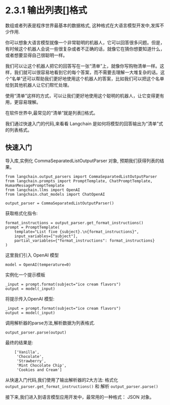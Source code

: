 # 2.3.1 输出列表[]格式

数组或者列表是程序世界最基本的数据格式, 这种格式在大语言模型开发中,发挥不少作用.

你可以想象大语言模型就像一个非常聪明的机器人，它可以回答很多问题。但是，有时候这个机器人会说一些很复杂或者不正确的话，就像它在猜你想要知道什么，或者想要显得自己很聪明一样。

我们可以让这个机器人把它的回答写在一张“清单”上，就像你写购物清单一样。这样，我们就可以很容易地看到它的每个答案，而不需要去理解一大堆复杂的话。这个“名单”还可以帮助我们更好地使用这个机器人的答案，比如我们可以把这个名单给到其他机器人让它们帮忙处理。

使用“清单”这样的方式，可以让我们更好地使用这个聪明的机器人，让它变得更有用，更容易理解。

在软件世界中,最常见的“清单”就是列表[]格式。

我们通过快速入门的代码,来看看 Langchain 是如何将模型的回答输出为“清单”式的列表格式。

## 快速入门

导入库,实例化 CommaSeparatedListOutputParser 对象, 预期我们获得列表的结果。

```
from langchain.output_parsers import CommaSeparatedListOutputParser
from langchain.prompts import PromptTemplate, ChatPromptTemplate, HumanMessagePromptTemplate
from langchain.llms import OpenAI
from langchain.chat_models import ChatOpenAI

output_parser = CommaSeparatedListOutputParser()
```

获取格式化指令:

```
format_instructions = output_parser.get_format_instructions()
prompt = PromptTemplate(
    template="List five {subject}.\n{format_instructions}",
    input_variables=["subject"],
    partial_variables={"format_instructions": format_instructions}
)
```

这里我们引入 OpenAI 模型

```
model = OpenAI(temperature=0)
```
实例化一个提示模板
```
_input = prompt.format(subject="ice cream flavors")
output = model(_input)
```

将提示传入OpenAI 模型:
```
_input = prompt.format(subject="ice cream flavors")
output = model(_input)
```
调用解析器的parse方法,解析数据为列表格式.

```
output_parser.parse(output)
```

最终的结果是:

```
    ['Vanilla',
     'Chocolate',
     'Strawberry',
     'Mint Chocolate Chip',
     'Cookies and Cream']
```

从快速入门代码,我们使用了输出解析器的2大方法: 格式化 `output_parser.get_format_instructions()` 和 解析 `output_parser.parse()`

接下来,我们进入到语言模型应用开发中，最常用的一种格式： JSON 对象。

